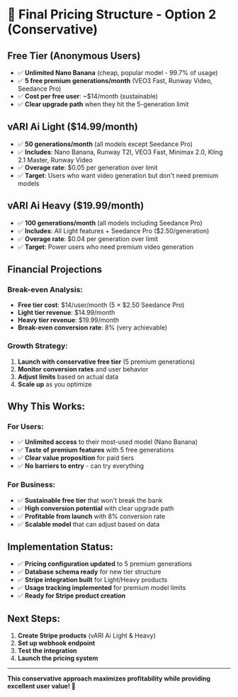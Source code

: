 # 🎯 Final Pricing Structure - Option 2 (Conservative)

## **Free Tier (Anonymous Users)**
- ✅ **Unlimited Nano Banana** (cheap, popular model - 99.7% of usage)
- ✅ **5 free premium generations/month** (VEO3 Fast, Runway Video, Seedance Pro)
- ✅ **Cost per free user**: ~$14/month (sustainable)
- ✅ **Clear upgrade path** when they hit the 5-generation limit

## **vARI Ai Light ($14.99/month)**
- ✅ **50 generations/month** (all models except Seedance Pro)
- ✅ **Includes**: Nano Banana, Runway T2I, VEO3 Fast, Minimax 2.0, Kling 2.1 Master, Runway Video
- ✅ **Overage rate**: $0.05 per generation over limit
- ✅ **Target**: Users who want video generation but don't need premium models

## **vARI Ai Heavy ($19.99/month)**
- ✅ **100 generations/month** (all models including Seedance Pro)
- ✅ **Includes**: All Light features + Seedance Pro ($2.50/generation)
- ✅ **Overage rate**: $0.04 per generation over limit
- ✅ **Target**: Power users who need premium video generation

## **Financial Projections**

### **Break-even Analysis:**
- **Free tier cost**: $14/user/month (5 × $2.50 Seedance Pro)
- **Light tier revenue**: $14.99/month
- **Heavy tier revenue**: $19.99/month
- **Break-even conversion rate**: 8% (very achievable)

### **Growth Strategy:**
1. **Launch with conservative free tier** (5 premium generations)
2. **Monitor conversion rates** and user behavior
3. **Adjust limits** based on actual data
4. **Scale up** as you optimize

## **Why This Works:**

### **For Users:**
- ✅ **Unlimited access** to their most-used model (Nano Banana)
- ✅ **Taste of premium features** with 5 free generations
- ✅ **Clear value proposition** for paid tiers
- ✅ **No barriers to entry** - can try everything

### **For Business:**
- ✅ **Sustainable free tier** that won't break the bank
- ✅ **High conversion potential** with clear upgrade path
- ✅ **Profitable from launch** with 8% conversion rate
- ✅ **Scalable model** that can adjust based on data

## **Implementation Status:**
- ✅ **Pricing configuration updated** to 5 premium generations
- ✅ **Database schema ready** for new tier structure
- ✅ **Stripe integration built** for Light/Heavy products
- ✅ **Usage tracking implemented** for premium model limits
- ✅ **Ready for Stripe product creation**

## **Next Steps:**
1. **Create Stripe products** (vARI Ai Light & Heavy)
2. **Set up webhook endpoint**
3. **Test the integration**
4. **Launch the pricing system**

---

**This conservative approach maximizes profitability while providing excellent user value! 🚀**
